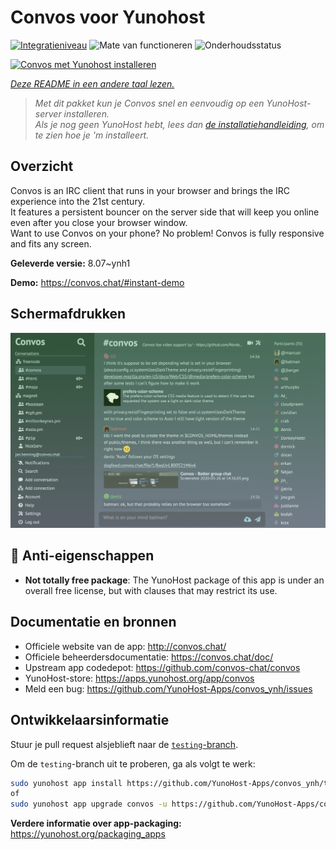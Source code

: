 <!--
NB: Deze README is automatisch gegenereerd door <https://github.com/YunoHost/apps/tree/master/tools/readme_generator>
Hij mag NIET handmatig aangepast worden.
-->

# Convos voor Yunohost

[![Integratieniveau](https://apps.yunohost.org/badge/integration/convos)](https://ci-apps.yunohost.org/ci/apps/convos/)
![Mate van functioneren](https://apps.yunohost.org/badge/state/convos)
![Onderhoudsstatus](https://apps.yunohost.org/badge/maintained/convos)

[![Convos met Yunohost installeren](https://install-app.yunohost.org/install-with-yunohost.svg)](https://install-app.yunohost.org/?app=convos)

*[Deze README in een andere taal lezen.](./ALL_README.md)*

> *Met dit pakket kun je Convos snel en eenvoudig op een YunoHost-server installeren.*  
> *Als je nog geen YunoHost hebt, lees dan [de installatiehandleiding](https://yunohost.org/install), om te zien hoe je 'm installeert.*

## Overzicht

Convos is an IRC client that runs in your browser and brings the IRC experience into the 21st century.  
It features a persistent bouncer on the server side that will keep you online even after you close your browser window.  
Want to use Convos on your phone? No problem! Convos is fully responsive and fits any screen.


**Geleverde versie:** 8.07~ynh1

**Demo:** <https://convos.chat/#instant-demo>

## Schermafdrukken

![Schermafdrukken van Convos](./doc/screenshots/2020-05-28-convos-chat.jpg)

## :red_circle: Anti-eigenschappen

- **Not totally free package**: The YunoHost package of this app is under an overall free license, but with clauses that may restrict its use.

## Documentatie en bronnen

- Officiele website van de app: <http://convos.chat/>
- Officiele beheerdersdocumentatie: <https://convos.chat/doc/>
- Upstream app codedepot: <https://github.com/convos-chat/convos>
- YunoHost-store: <https://apps.yunohost.org/app/convos>
- Meld een bug: <https://github.com/YunoHost-Apps/convos_ynh/issues>

## Ontwikkelaarsinformatie

Stuur je pull request alsjeblieft naar de [`testing`-branch](https://github.com/YunoHost-Apps/convos_ynh/tree/testing).

Om de `testing`-branch uit te proberen, ga als volgt te werk:

```bash
sudo yunohost app install https://github.com/YunoHost-Apps/convos_ynh/tree/testing --debug
of
sudo yunohost app upgrade convos -u https://github.com/YunoHost-Apps/convos_ynh/tree/testing --debug
```

**Verdere informatie over app-packaging:** <https://yunohost.org/packaging_apps>
